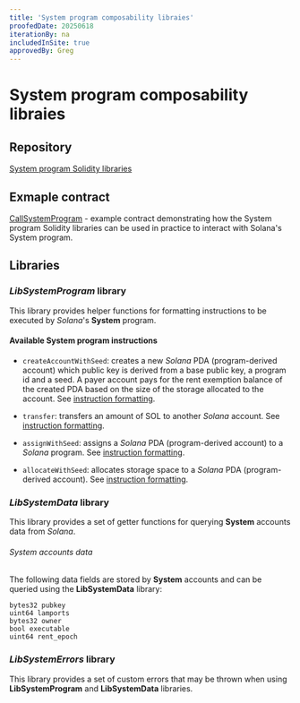 ```yaml
---
title: 'System program composability libraies'
proofedDate: 20250618
iterationBy: na
includedInSite: true
approvedBy: Greg
---
```


# System program composability libraies

## Repository

[System program Solidity libraries](https://github.com/neonevm/neon-contracts/blob/dev/solidity-composability-libraries/contracts/composability/libraries/system-program/README.md)
## Exmaple contract

[CallSystemProgram](https://github.com/neonevm/neon-contracts/blob/dev/solidity-composability-libraries/contracts/composability/CallSystemProgram.sol) - example contract demonstrating how the System program Solidity libraries can be used in practice to interact with Solana's System program.

## Libraries

### *LibSystemProgram* library
  
This library provides helper functions for formatting instructions to be executed by _Solana_'s **System** program.
  
#### Available System program instructions
  
  - `createAccountWithSeed`: creates a new _Solana_ PDA (program-derived account) which public key is derived from a base 
  public key, a program id and a seed. A payer account pays for the rent exemption balance of the created PDA based on the
  size of the storage allocated to the account. See [instruction formatting](LibSystemProgram.sol#L19).
  
  - `transfer`: transfers an amount of SOL to another _Solana_ account. See [instruction formatting](LibSystemProgram.sol#L66).
  
  - `assignWithSeed`: assigns a _Solana_ PDA (program-derived account) to a _Solana_ program. See [instruction formatting](LibSystemProgram.sol#L102).
  
  - `allocateWithSeed`: allocates storage space to a _Solana_ PDA (program-derived account). See [instruction formatting](LibSystemProgram.sol#L141).
  
### *LibSystemData* library
  
  This library provides a set of getter functions for querying **System** accounts data from _Solana_.
  
  ###### System accounts data
  
  The following data fields are stored by **System** accounts and can be queried using the **LibSystemData** library:
  ```solidity
  bytes32 pubkey
  uint64 lamports
  bytes32 owner
  bool executable
  uint64 rent_epoch
  ```
  
  ### *LibSystemErrors* library
  
  This library provides a set of custom errors that may be thrown when using **LibSystemProgram** and **LibSystemData** 
  libraries.
